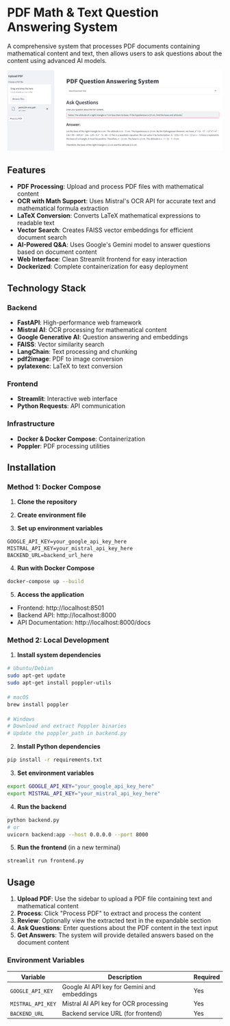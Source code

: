 # PDF Math & Text Question Answering System

A comprehensive system that processes PDF documents containing mathematical content and text, then allows users to ask questions about the content using advanced AI models.

![alt text](image.png)

## Features

- **PDF Processing**: Upload and process PDF files with mathematical content
- **OCR with Math Support**: Uses Mistral's OCR API for accurate text and mathematical formula extraction
- **LaTeX Conversion**: Converts LaTeX mathematical expressions to readable text
- **Vector Search**: Creates FAISS vector embeddings for efficient document search
- **AI-Powered Q&A**: Uses Google's Gemini model to answer questions based on document content
- **Web Interface**: Clean Streamlit frontend for easy interaction
- **Dockerized**: Complete containerization for easy deployment

## Technology Stack

### Backend
- **FastAPI**: High-performance web framework
- **Mistral AI**: OCR processing for mathematical content
- **Google Generative AI**: Question answering and embeddings
- **FAISS**: Vector similarity search
- **LangChain**: Text processing and chunking
- **pdf2image**: PDF to image conversion
- **pylatexenc**: LaTeX to text conversion

### Frontend
- **Streamlit**: Interactive web interface
- **Python Requests**: API communication

### Infrastructure
- **Docker & Docker Compose**: Containerization
- **Poppler**: PDF processing utilities


## Installation

### Method 1: Docker Compose

1. **Clone the repository**

2. **Create environment file**

3. **Set up environment variables**
```env
GOOGLE_API_KEY=your_google_api_key_here
MISTRAL_API_KEY=your_mistral_api_key_here
BACKEND_URL=backend_url_here
```

4. **Run with Docker Compose**
```bash
docker-compose up --build
```

5. **Access the application**
- Frontend: http://localhost:8501
- Backend API: http://localhost:8000
- API Documentation: http://localhost:8000/docs

### Method 2: Local Development

1. **Install system dependencies**
```bash
# Ubuntu/Debian
sudo apt-get update
sudo apt-get install poppler-utils

# macOS
brew install poppler

# Windows
# Download and extract Poppler binaries
# Update the poppler_path in backend.py
```

2. **Install Python dependencies**
```bash
pip install -r requirements.txt
```

3. **Set environment variables**
```bash
export GOOGLE_API_KEY="your_google_api_key_here"
export MISTRAL_API_KEY="your_mistral_api_key_here"
```

4. **Run the backend**
```bash
python backend.py
# or
uvicorn backend:app --host 0.0.0.0 --port 8000
```

5. **Run the frontend** (in a new terminal)
```bash
streamlit run frontend.py
```


## Usage

1. **Upload PDF**: Use the sidebar to upload a PDF file containing text and mathematical content
2. **Process**: Click "Process PDF" to extract and process the content
3. **Review**: Optionally view the extracted text in the expandable section
4. **Ask Questions**: Enter questions about the PDF content in the text input
5. **Get Answers**: The system will provide detailed answers based on the document content

### Environment Variables

| Variable | Description | Required |
|----------|-------------|----------|
| `GOOGLE_API_KEY` | Google AI API key for Gemini and embeddings | Yes |
| `MISTRAL_API_KEY` | Mistral AI API key for OCR processing | Yes |
| `BACKEND_URL` | Backend service URL (for frontend) | Yes |
